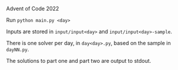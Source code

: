 Advent of Code 2022

Run `python main.py <day>`

Inputs are stored in `input/input<day>` and `input/input<day>-sample`.

There is one solver per day, in `day<day>.py`, based on the sample in `dayNN.py`.

The solutions to part one and part two are output to stdout.
